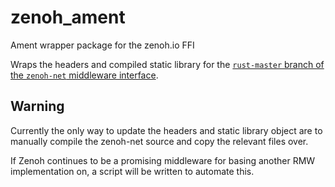 # zenoh_ament
Ament wrapper package for the zenoh.io FFI

Wraps the headers and compiled static library for the [`rust-master` branch of the `zenoh-net` middleware interface](https://github.com/atolab/eclipse-zenoh/tree/rust-master).



## Warning

Currently the only way to update the headers and static library object are to manually compile the zenoh-net source and copy the relevant files over.

If Zenoh continues to be a promising middleware for basing another RMW implementation on, a script will be written to automate this.